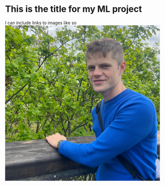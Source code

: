 # This is the title for my ML project

I can include links to images like so ![test](assets/test.jpg)
